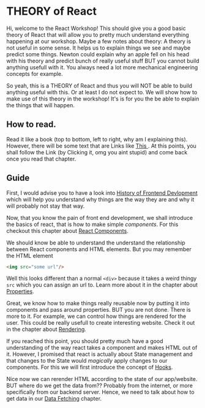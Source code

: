 # THEORY of React 

Hi, welcome to the React Workshop! This should give you a good basic theory of
React that will allow you to pretty much understand everything happening at our
workshop. Maybe a few notes about theory: A theory is not useful in some sense.
It helps us to explain things we see and maybe predict some things. Newton could
explain why an apple fell on his head with his theory and predict bunch of
really useful stuff BUT you cannot build anything usefull with it. You always
need a lot more mechanical engineering concepts for example.

So yeah, this is a THEORY of React and thus you will NOT be able to build
anything useful with this. Or at least I do not expect to. We will show how to
make use of this theory in the workshop! It's is for you the be able to explain
the things that will happen.

## How to read.

Read it like a book (top to bottom, left to right, why am I explaining this).
However, there will be some text that are Links like [ This
](https://www.youtube.com/watch?v=dQw4w9WgXcQ). At this points, you shall follow
the Link (by Clicking it, omg you aint stupid) and come back once you read that
chapter. 

## Guide

First, I would advise you to have a look into [History of Frontend
Devlopment](./history-of-web/history.md) which will help you understand why
things are the way they are and why it will probably not stay that way.

Now, that you know the pain of front end development, we shall introduce the
basics of react, that is how to make simple *components*. For this checkout this
chapter about [React Components](./react-basics/components/components.md).

We should know be able to understand the understand the relationship between
React components and HTML elements. But you may remember the HTML element

```html
<img src="some url"/>
```

Well this looks different than a normal `<div>` because it takes a weird thingy 
`src` which you can assign an url to. Learn more about it in the chapter about
[Properties](./react-basics/props/props.md).

Great, we know how to make things really reusable now by putting it into
components and pass around properties. BUT you are not done. There is more to
it. For example, we can control how things are rendered for the user. This could
be really usefull to create interesting website. Check it out in the chapter
about [Rendering](./react-basics/rendering/rendering.md).

If you reached this point, you should pretty much have a good understanding of
the way react takes a component and makes HTML out of it. However, I promised
that react is actually about State management and that changes to the State
would *magically* apply changes to our components. For this we will first
introduce the concept of [Hooks](./react-basics/hooks/hooks.md).

Nice now we can rerender HTML according to the state of our app/website. BUT
where do we get the data from?? Probably from the internet, or more specifically
from our backend server. Hence, we need to talk about how to get data 
in our [Data Fetching](./react-basics/fetching/fetching.md) chapter.
